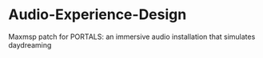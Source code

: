 # Audio-Experience-Design
Maxmsp patch for PORTALS: an immersive audio installation that simulates daydreaming
